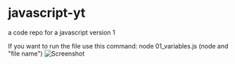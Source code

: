 # javascript-yt
a code repo for a javascript version 1

If you want to run the file use this command:
node 01_variables.js (node and "file name")
![Screenshot](images/)
